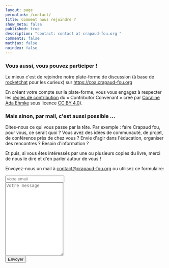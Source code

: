 ```yaml
---
layout: page
permalink: /contact/
title: Comment nous rejoindre ?
show_meta: false
published: true
description: "contact: contact at crapaud-fou.org "
comments: false
mathjax: false
noindex: false
---
```


### Vous aussi, vous pouvez participer !

Le mieux c'est de rejoindre notre plate-forme de discussion (à base de [rocketchat](https://rocket.chat/) pour les curieux) sur <https://coa.crapaud-fou.org>

En créant votre compte sur la plate-forme, vous vous engagez à respecter les [règles de contribution](https://www.contributor-covenant.org/fr/version/1/4/code-of-conduct.html) du « Contributor Convenant » créé par [Coraline Ada Ehmke](https://where.coraline.codes/) sous licence [CC BY 4.0](https://github.com/ContributorCovenant/contributor_covenant/blob/master/LICENSE.md)).  

### Mais sinon, par mail, c'est aussi possible ...

Dites-nous ce qui vous passe par la tête. Par exemple : faire Crapaud fou,
pour vous, ce serait quoi ? Vous avez des idées de communauté, de projet,
de conférence près de chez vous ? Envie d'agir dans l'éducation, organiser
des rencontres ? Besoin d'information ?

Et puis, si vous êtes intéressés par une ou plusieurs copies du livre, merci de nous
le dire et d'en parler autour de vous !

Envoyez-nous un mail à <a href="mailto:contact@crapaud-fou.org"><i class="fa fa-envelope-o"></i> contact@crapaud-fou.org</a> ou utilisez ce formulaire:


<form method="POST" action="http://formspree.io/contact@crapaud-fou.org" class="contact-form">
<input type="hidden" name="_next" value="{{ site.url }}/merci/" />
<input type="hidden" name="_language" value="fr" />
<input type="hidden" name="_format" value="plain" />
<input type="hidden" name="_subject" value="Contact crapaud-fou.org" />

<div>
  <input type="email" class="contact-box" name="_replyto" placeholder="Votre email">
</div>

<div>
  <textarea class="contact-box" name="message" placeholder="Votre message" rows="15"></textarea>
</div>

  <input type="submit" value="Envoyer" id="contact-button">
</form>

